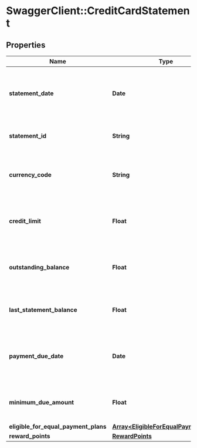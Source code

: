 # SwaggerClient::CreditCardStatement

## Properties
Name | Type | Description | Notes
------------ | ------------- | ------------- | -------------
**statement_date** | **Date** | The statement date in ISO 8601 format YYYY-MM-DD | [optional] 
**statement_id** | **String** | Unique identifier for the statement | [optional] 
**currency_code** | **String** | The currency code of the statement in ISO 4217 format | [optional] 
**credit_limit** | **Float** | The maximum amount of credit that extend to a customer | [optional] 
**outstanding_balance** | **Float** | Outstanding balance amount on the statement date | [optional] 
**last_statement_balance** | **Float** | The balance on last statement date | [optional] 
**payment_due_date** | **Date** | Next payment due date in ISO 8601 date format YYYY-MM-DD | [optional] 
**minimum_due_amount** | **Float** | Minimum due amount for a payment cycle | [optional] 
**eligible_for_equal_payment_plans** | [**Array&lt;EligibleForEqualPaymentPlan&gt;**](EligibleForEqualPaymentPlan.md) |  | [optional] 
**reward_points** | [**RewardPoints**](RewardPoints.md) |  | [optional] 

